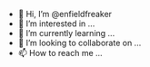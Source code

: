 - 👋 Hi, I’m @enfieldfreaker
- 👀 I’m interested in ...
- 🌱 I’m currently learning ...
- 💞️ I’m looking to collaborate on ...
- 📫 How to reach me ...

<!---
enfieldfreaker/enfieldfreaker is a ✨ special ✨ repository because its `README.md` (this file) appears on your GitHub profile.
You can click the Preview link to take a look at your changes.
--->
